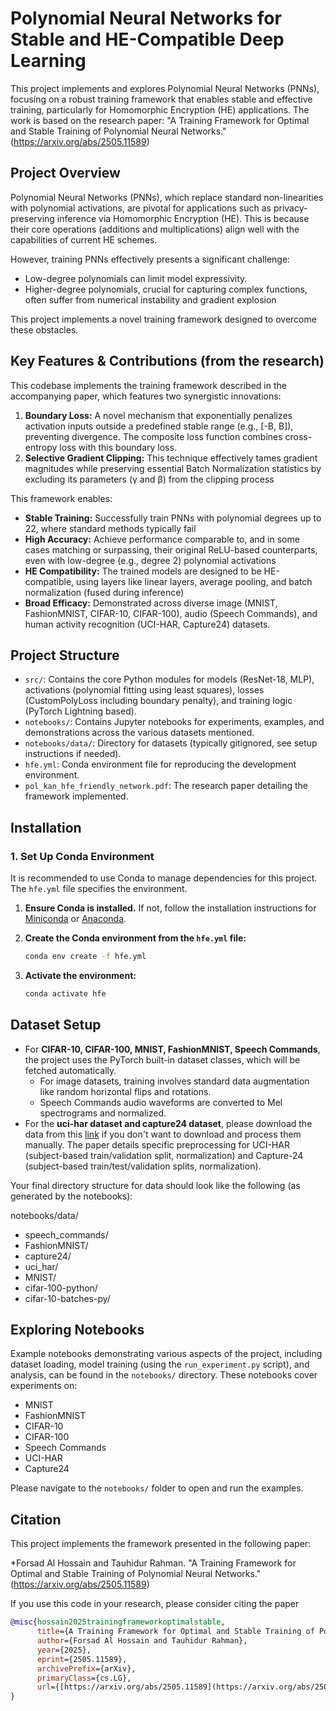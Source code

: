 # Polynomial Neural Networks for Stable and HE-Compatible Deep Learning

This project implements and explores Polynomial Neural Networks (PNNs), focusing on a robust training framework that enables stable and effective training, particularly for Homomorphic Encryption (HE) applications. The work is based on the research paper: "A Training Framework for Optimal and Stable Training of Polynomial Neural Networks." (https://arxiv.org/abs/2505.11589)

## Project Overview

Polynomial Neural Networks (PNNs), which replace standard non-linearities with polynomial activations, are pivotal for applications such as privacy-preserving inference via Homomorphic Encryption (HE). This is because their core operations (additions and multiplications) align well with the capabilities of current HE schemes.

However, training PNNs effectively presents a significant challenge:
* Low-degree polynomials can limit model expressivity.
* Higher-degree polynomials, crucial for capturing complex functions, often suffer from numerical instability and gradient explosion

This project implements a novel training framework designed to overcome these obstacles.

## Key Features & Contributions (from the research)

This codebase implements the training framework described in the accompanying paper, which features two synergistic innovations:

1.  **Boundary Loss:** A novel mechanism that exponentially penalizes activation inputs outside a predefined stable range (e.g., [-B, B]), preventing divergence. The composite loss function combines cross-entropy loss with this boundary loss.
2.  **Selective Gradient Clipping:** This technique effectively tames gradient magnitudes while preserving essential Batch Normalization statistics by excluding its parameters (γ and β) from the clipping process

This framework enables:
* **Stable Training:** Successfully train PNNs with polynomial degrees up to 22, where standard methods typically fail
* **High Accuracy:** Achieve performance comparable to, and in some cases matching or surpassing, their original ReLU-based counterparts, even with low-degree (e.g., degree 2) polynomial activations
* **HE Compatibility:** The trained models are designed to be HE-compatible, using layers like linear layers, average pooling, and batch normalization (fused during inference)
* **Broad Efficacy:** Demonstrated across diverse image (MNIST, FashionMNIST, CIFAR-10, CIFAR-100), audio (Speech Commands), and human activity recognition (UCI-HAR, Capture24) datasets.

## Project Structure

* `src/`: Contains the core Python modules for models (ResNet-18, MLP), activations (polynomial fitting using least squares), losses (CustomPolyLoss including boundary penalty), and training logic (PyTorch Lightning based).
* `notebooks/`: Contains Jupyter notebooks for experiments, examples, and demonstrations across the various datasets mentioned.
* `notebooks/data/`: Directory for datasets (typically gitignored, see setup instructions if needed).
* `hfe.yml`: Conda environment file for reproducing the development environment.
* `pol_kan_hfe_friendly_network.pdf`: The research paper detailing the framework implemented.

## Installation

### 1. Set Up Conda Environment

It is recommended to use Conda to manage dependencies for this project. The `hfe.yml` file specifies the environment.

1.  **Ensure Conda is installed.** If not, follow the installation instructions for [Miniconda](https://docs.conda.io/en/latest/miniconda.html) or [Anaconda](https://www.anaconda.com/products/distribution).

2.  **Create the Conda environment from the `hfe.yml` file:**
    ```bash
    conda env create -f hfe.yml
    ```

3.  **Activate the environment:**
    ```bash
    conda activate hfe
    ```

## Dataset Setup

* For **CIFAR-10, CIFAR-100, MNIST, FashionMNIST, Speech Commands**, the project uses the PyTorch built-in dataset classes, which will be fetched automatically.
    * For image datasets, training involves standard data augmentation like random horizontal flips and rotations.
    * Speech Commands audio waveforms are converted to Mel spectrograms and normalized.
* For the **uci-har dataset and capture24 dataset**, please download the data from this [link](https://drive.google.com/drive/folders/1xx8yHiNH1iB2VyA2yACqxV-E5JXm0ZLZ?usp=share_link) if you don't want to download and process them manually. The paper details specific preprocessing for UCI-HAR (subject-based train/validation split, normalization)  and Capture-24 (subject-based train/test/validation splits, normalization).

Your final directory structure for data should look like the following (as generated by the notebooks):

notebooks/data/
- speech_commands/
- FashionMNIST/
- capture24/
- uci_har/
- MNIST/
- cifar-100-python/
- cifar-10-batches-py/

## Exploring Notebooks

Example notebooks demonstrating various aspects of the project, including dataset loading, model training (using the `run_experiment.py` script), and analysis, can be found in the `notebooks/` directory. These notebooks cover experiments on:
* MNIST
* FashionMNIST
* CIFAR-10
* CIFAR-100
* Speech Commands
* UCI-HAR
* Capture24

Please navigate to the `notebooks/` folder to open and run the examples.

## Citation

This project implements the framework presented in the following paper:

*Forsad Al Hossain and Tauhidur Rahman. "A Training Framework for Optimal and Stable Training of Polynomial Neural Networks." (https://arxiv.org/abs/2505.11589)

If you use this code in your research, please consider citing the paper

```bibtex
@misc{hossain2025trainingframeworkoptimalstable,
      title={A Training Framework for Optimal and Stable Training of Polynomial Neural Networks}, 
      author={Forsad Al Hossain and Tauhidur Rahman},
      year={2025},
      eprint={2505.11589},
      archivePrefix={arXiv},
      primaryClass={cs.LG},
      url={[https://arxiv.org/abs/2505.11589](https://arxiv.org/abs/2505.11589)}, 
}